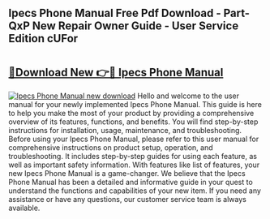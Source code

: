 ## Ipecs Phone Manual Free Pdf Download - Part-QxP New Repair Owner Guide - User Service Edition cUFor

# <h2><a href="http://bc98864.oget.top/?id=Ipecs+Phone+Manual">🔗Download New 👉🔴 Ipecs Phone Manual</a></h2>

[![Ipecs Phone Manual new download](https://i.imgur.com/5g1atiW.png)](http://bc98864.oget.top/?id=Ipecs+Phone+Manual)
Hello and welcome to the user manual for your newly implemented Ipecs Phone Manual. This guide is here to help you make the most of your product by providing a comprehensive overview of its features, functions, and benefits. You will find step-by-step instructions for installation, usage, maintenance, and troubleshooting. Before using your Ipecs Phone Manual, please refer to this user manual for comprehensive instructions on product setup, operation, and troubleshooting. It includes step-by-step guides for using each feature, as well as important safety information. With features like list of features, your new Ipecs Phone Manual is a game-changer. We believe that the Ipecs Phone Manual has been a detailed and informative guide in your quest to understand the functions and capabilities of your new item. If you need any assistance or have any questions, our customer service team is always available.

